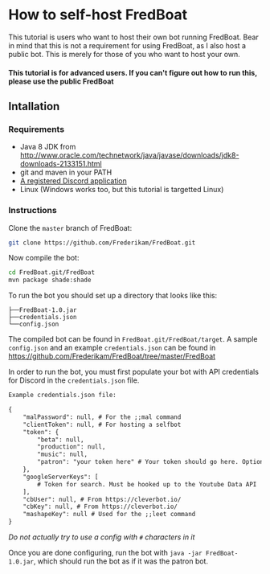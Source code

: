 # How to self-host FredBoat
This tutorial is users who want to host their own bot running FredBoat. Bear in mind that this is not a requirement for using FredBoat, as I also host a public bot. This is merely for those of you who want to host your own.

#### This tutorial is for advanced users. If you can't figure out how to run this, please use the public FredBoat

## Intallation
### Requirements
* Java 8 JDK  from http://www.oracle.com/technetwork/java/javase/downloads/jdk8-downloads-2133151.html
* git and maven in your PATH
* [A registered Discord application](https://github.com/reactiflux/discord-irc/wiki/Creating-a-discord-bot-&-getting-a-token)
* Linux \(Windows works too, but this tutorial is targetted Linux\)

### Instructions
Clone the `master` branch of FredBoat:
```sh
git clone https://github.com/Frederikam/FredBoat.git
```

Now compile the bot:
```sh
cd FredBoat.git/FredBoat
mvn package shade:shade
```

To run the bot you should set up a directory that looks like this:

```
├──FredBoat-1.0.jar
├──credentials.json
└──config.json
```

The compiled bot can be found in `FredBoat.git/FredBoat/target`. A sample `config.json` and an example `credentials.json` can be found in https://github.com/Frederikam/FredBoat/tree/master/FredBoat

In order to run the bot, you must first populate your bot with API credentials for Discord in the `credentials.json` file.

```txt
Example credentials.json file:

{
	"malPassword": null, # For the ;;mal command
	"clientToken": null, # For hosting a selfbot
	"token": {
		"beta": null,
		"production": null,
		"music": null,
		"patron": "your token here" # Your token should go here. Optionally fill the other token strings in
	},
	"googleServerKeys": [
		# Token for search. Must be hooked up to the Youtube Data API
	],
	"cbUser": null, # From https://cleverbot.io/
	"cbKey": null, # From https://cleverbot.io/
	"mashapeKey": null # Used for the ;;leet command
}
```

*Do not actually try to use a config with `#` characters in it*

Once you are done configuring, run the bot with `java -jar FredBoat-1.0.jar`, which should run the bot as if it was the patron bot.
